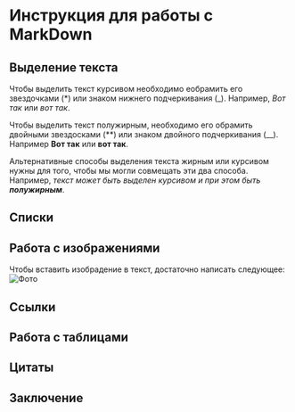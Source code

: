 # Инструкция для работы с MarkDown

## Выделение текста

Чтобы выделить текст курсивом необходимо еобрамить его звездочками (*) или знаком нижнего подчеркивания (_). Например, *Вот так* или _вот так_.

Чтобы выделить текст полужирным, необходимо его обрамить двойными звездосками (**) или знаком двойного подчеркивания (__). Например **Вот так** или __вот так__.

Альтернативные способы выделения текста жирным или курсивом нужны для того, чтобы мы могли совмещать эти два способа. Например, _текст может быть выделен курсивом и при этом быть **полужирным**_.

## Списки

## Работа с изображениями

Чтобы вставить изобрадение в текст, достаточно написать следующее: ![Фото](foto.jpg)

## Ссылки

## Работа с таблицами

## Цитаты

## Заключение